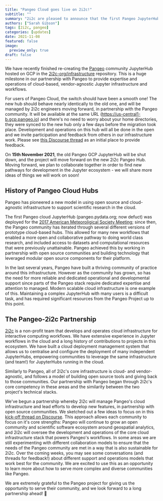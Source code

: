 ```yaml
---
title: "Pangeo Cloud goes live on 2i2c!"
subtitle: ""
summary: "2i2c are pleased to announce that the first Pangeo JupyterHub is now live on 2i2c-operated infrastructure! :tada: "
authors: ["Sarah Gibson"]
tags: [2i2c, pangeo]
categories: [updates]
date: 2021-11-08
featured: false
image:
  preview_only: true
draft: false
---
```


We have recently finished re-creating the [Pangeo](http://pangeo.io/) community JupyterHub hosted on GCP in the [2i2c-org/infrastructure](https://github.com/2i2c-org/infrastructure) repository.
This is a huge milestone in our partnership with Pangeo to provide expertise and operations of cloud-based, vendor-agnostic Jupyter infrastructure and workflows.

For users of Pangeo Cloud, the switch should have been a smooth one!
The new hub should behave nearly identically to the old one, and will be managed by 2i2c engineers moving forward, in partnership with the Pangeo community.
It will be available at the same URL (https://us-central1-b.gcp.pangeo.io) and there's no need to worry about your home directories, they were synced to the new hub only a few days before the migration took place.
Development and operations on this hub will all be done in the open and we invite participation and feedback from others in our infrastructure work.
Please see [this Discourse thread](https://discourse.pangeo.io/t/migration-of-us-central1-b-gcp-pangeo-io-to-2i2c-infrastructure/1890) as an initial place to provide feedback.

On **15th November 2021**, the old Pangeo GCP JupyterHub will be shut down, and the project will move forward on the new 2i2c Pangeo Hub.
Moving forward, we plan to collaborate together in order to find new pathways for development in the Jupyter ecosystem - we will share more ideas of things we will work on soon!

## History of Pangeo Cloud Hubs

Pangeo has pioneered a new model in using open source and cloud-agnostic infrastructure to support scientific research in the cloud.

The first Pangeo cloud JupyterHub (pangeo.pydata.org; now defuct) was deployed for the [2017 American Meteoroligical Society Meeting](https://annual.ametsoc.org/2017/); since then, the Pangeo community has iterated through several different versions of prototype cloud-based hubs.
This allowed for many new workflows that enabled a more open and collaborative pathway to doing world class research, and included access to datasets and computational resources that were previously unattainable.
Pangeo achieved this by working in partnership with open source communities and building technology that leveraged modular open source components for their platform.

In the last several years, Pangeo have built a thriving community of practice around this infrastructure.
However as the community has grown, so has the need for more reliable and dedicated operational and developmental support since parts of the Pangeo stack require dedicated expertise and attention to managed.
Modern scalable cloud infrastructure is one example of this. Maintaining a complex JupyterHub with many users is a difficult task, and has required significant resources from the Pangeo Project up to this point.

## The Pangeo-2i2c Partnership

[2i2c](https://2i2c.org) is a non-profit team that develops and operates cloud infrastructure for interactive computing workflows.
We have extensive experience in Jupyter workflows in the cloud and a long history of contributions to projects in this ecosystem.
We have built a cloud deployment management system that allows us to centralise and configure the deployment of many independent JupyterHubs, empowering communities to leverage the same infrastructure (and team!) for JupyterHubs running in the cloud.

Similarly to Pangeo, all of 2i2c's core infrastructure is cloud- and vendor-agnostic, and follows a model of building open source tools and giving back to those communities.
Our partnership with Pangeo began through 2i2c's core competency in these areas and the similarity between the two project's technical stacks.

We've begun a partnership whereby 2i2c will manage Pangeo's cloud infrastructure and lead efforts to develop new features, in partnership with open source communities.
We sketched out a few ideas to focus on in this [kick-off thread on Discourse](https://discourse.pangeo.io/t/notes-from-the-pangeo-2i2c-kick-off-meeting/1587).
This approach allows each community to focus on it's core strengths: Pangeo will continue to grow an open community and scientific software ecosystem around geospatial analytics, and 2i2c will oversee the development and operations of the core cloud infrastructure stack that powers Pangeo's workflows.
In some areas we are still experimenting with different collaboration models to ensure that the needs of the Pangeo community are met in a way that is also sustainable for 2i2c.
Over the coming weeks, you may see some conversations (and threads for feedback!) about different support and operations models that work best for the community.
We are excited to use this as an opportunity to learn more about how to serve more complex and diverse communities like Pangeo.

We are extremely grateful to the Pangeo project for giving us the opportunity to serve their community, and we look forward to a long partnership ahead! :rocket:
